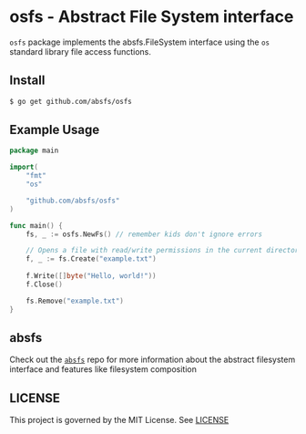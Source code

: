 # osfs - Abstract File System interface
`osfs` package implements the absfs.FileSystem interface using the `os` standard library file access functions.

## Install 

```bash
$ go get github.com/absfs/osfs
```

## Example Usage

```go
package main

import(
    "fmt"
    "os"

    "github.com/absfs/osfs"
)

func main() {
    fs, _ := osfs.NewFs() // remember kids don't ignore errors

    // Opens a file with read/write permissions in the current directory
    f, _ := fs.Create("example.txt")  
    
    f.Write([]byte("Hello, world!"))
    f.Close()

    fs.Remove("example.txt")
}
```

## absfs
Check out the [`absfs`](https://github.com/absfs/absfs) repo for more information about the abstract filesystem interface and features like filesystem composition 

## LICENSE

This project is governed by the MIT License. See [LICENSE](https://github.com/absfs/osfs/blob/master/LICENSE)



